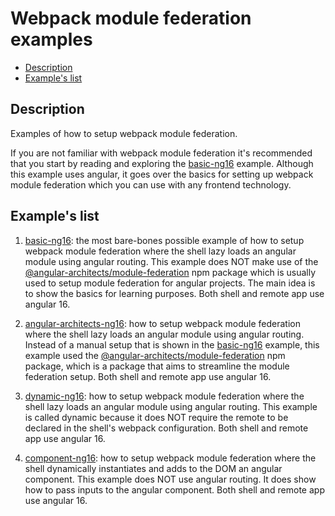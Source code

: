 # Webpack module federation examples

- [Description](#description)
- [Example's list](#examples-list)

## Description 

Examples of how to setup webpack module federation. 

If you are not familiar with webpack module federation it's recommended that you start by reading and exploring the [basic-ng16](/basic-ng16/README.md) example. Although this example uses angular, it goes over the basics for setting up webpack module federation which you can use with any frontend technology.

## Example's list

1) [basic-ng16](/basic-ng16/README.md): the most bare-bones possible example of how to setup webpack module federation where the shell lazy loads an angular module using angular routing. This example does NOT make use of the [@angular-architects/module-federation](https://www.npmjs.com/package/@angular-architects/module-federation) npm package which is usually used to setup module federation for angular projects. The main idea is to show the basics for learning purposes. Both shell and remote app use angular 16. 
   
2) [angular-architects-ng16](/angular-architects-ng16/README.md): how to setup webpack module federation where the shell lazy loads an angular module using angular routing. Instead of a manual setup that is shown in the [basic-ng16](/basic-ng16/README.md) example, this example used the [@angular-architects/module-federation](https://www.npmjs.com/package/@angular-architects/module-federation) npm package, which is a package that aims to streamline the module federation setup. Both shell and remote app use angular 16. 

3) [dynamic-ng16](/dynamic-ng16/README.md): how to setup webpack module federation where the shell lazy loads an angular module using angular routing. This example is called dynamic because it does NOT require the remote to be declared in the shell's webpack configuration. Both shell and remote app use angular 16. 
 
4) [component-ng16](/component-ng16/README.md): how to setup webpack module federation where the shell dynamically instantiates and adds to the DOM an angular component. This example does NOT use angular routing. It does show how to pass inputs to the angular component. Both shell and remote app use angular 16. 
